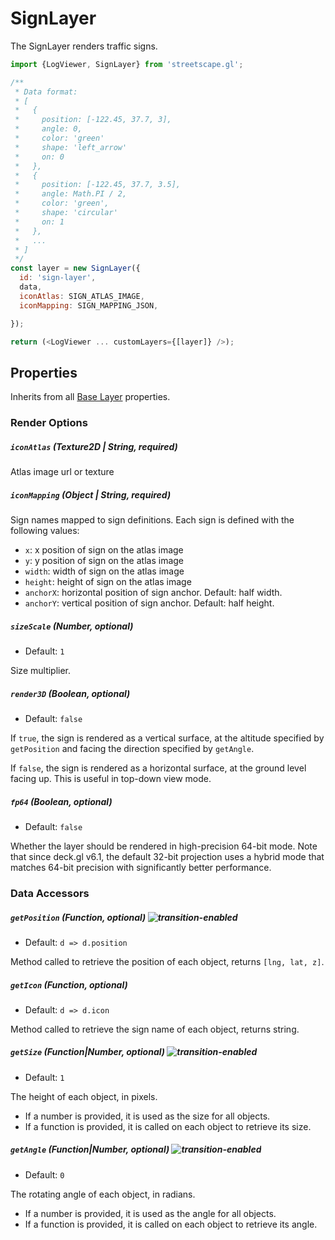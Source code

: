 # SignLayer

The SignLayer renders traffic signs.

```js
import {LogViewer, SignLayer} from 'streetscape.gl';

/**
 * Data format:
 * [
 *   {
 *     position: [-122.45, 37.7, 3],
 *     angle: 0,
 *     color: 'green'
 *     shape: 'left_arrow'
 *     on: 0
 *   },
 *   {
 *     position: [-122.45, 37.7, 3.5],
 *     angle: Math.PI / 2,
 *     color: 'green',
 *     shape: 'circular'
 *     on: 1
 *   },
 *   ...
 * ]
 */
const layer = new SignLayer({
  id: 'sign-layer',
  data,
  iconAtlas: SIGN_ATLAS_IMAGE,
  iconMapping: SIGN_MAPPING_JSON,

});

return (<LogViewer ... customLayers={[layer]} />);
```

## Properties

Inherits from all [Base Layer](/docs/api-reference/layer.md) properties.

### Render Options

##### `iconAtlas` (Texture2D | String, required)

Atlas image url or texture

##### `iconMapping` (Object | String, required)

Sign names mapped to sign definitions. Each sign is defined with the following values:

* `x`: x position of sign on the atlas image
* `y`: y position of sign on the atlas image
* `width`: width of sign on the atlas image
* `height`: height of sign on the atlas image
* `anchorX`: horizontal position of sign anchor. Default: half width.
* `anchorY`: vertical position of sign anchor. Default: half height.

##### `sizeScale` (Number, optional)

* Default: `1`

Size multiplier.

##### `render3D` (Boolean, optional)

* Default: `false`

If `true`, the sign is rendered as a vertical surface, at the altitude specified by `getPosition` and facing the direction specified by `getAngle`.

If `false`, the sign is rendered as a horizontal surface, at the ground level facing up. This is useful in top-down view mode.


##### `fp64` (Boolean, optional)

* Default: `false`

Whether the layer should be rendered in high-precision 64-bit mode. Note that since deck.gl v6.1, the default 32-bit projection uses a hybrid mode that matches 64-bit precision with significantly better performance.

### Data Accessors

##### `getPosition` (Function, optional) ![transition-enabled](https://img.shields.io/badge/transition-enabled-green.svg?style=flat-square")

* Default: `d => d.position`

Method called to retrieve the position of each object, returns `[lng, lat, z]`.

##### `getIcon` (Function, optional)

* Default: `d => d.icon`

Method called to retrieve the sign name of each object, returns string.

##### `getSize` (Function|Number, optional) ![transition-enabled](https://img.shields.io/badge/transition-enabled-green.svg?style=flat-square")

* Default: `1`

The height of each object, in pixels.

* If a number is provided, it is used as the size for all objects.
* If a function is provided, it is called on each object to retrieve its size.


##### `getAngle` (Function|Number, optional) ![transition-enabled](https://img.shields.io/badge/transition-enabled-green.svg?style=flat-square")

* Default: `0`

The rotating angle of each object, in radians.

* If a number is provided, it is used as the angle for all objects.
* If a function is provided, it is called on each object to retrieve its angle.

